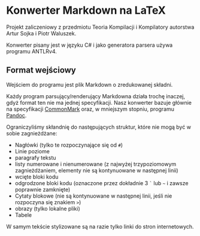 ﻿# Konwerter Markdown na LaTeX

Projekt zaliczeniowy z przedmiotu Teoria Kompilacji i Kompilatory autorstwa Artur Sojka i Piotr Waluszek.

Konwerter pisany jest w języku C# i jako generatora parsera używa programu ANTLRv4.

## Format wejściowy

Wejściem do programu jest plik Markdown o zredukowanej składni.

Każdy program parsujący/renderujący Markdowna działa trochę inaczej, gdyż format ten nie ma jednej specyfikacji.
Nasz konwerter bazuje głównie na specyfikacji [CommonMark](https://spec.commonmark.org/0.31.2/) oraz, w mniejszym stopniu, programu [Pandoc](https://pandoc.org/MANUAL.html#pandocs-markdown).

Ograniczyliśmy skłandnię do następujących struktur, które nie mogą być w sobie zagnieżdżane:
- Nagłówki (tylko te rozpoczynające się od `#`)
- Linie poziome
- paragrafy tekstu
- listy numerowane i nienumerowane (z najwyżej trzypoziomowym zagnieżdżaniem, elementy nie są kontynuowane w następnej linii)
- wcięte bloki kodu
- odgrodzone bloki kodu (oznaczone przez dokładnie 3 `` ` `` lub `~` i zawsze poprawnie zamknięte) 
- Cytaty blokowe (nie są kontynuowane w następnej linii, jeśli nie rozpoczyna się znakiem `>`)
- obrazy (tylko lokalne pliki)
- Tabele

W samym tekście stylizowane są na razie tylko linki do stron internetowych.
